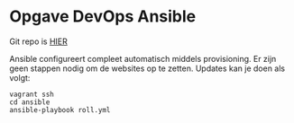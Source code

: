 Opgave DevOps Ansible
===================

Git repo is [HIER][1]

Ansible configureert compleet automatisch middels provisioning. Er zijn geen stappen nodig om de websites op te zetten. Updates kan je doen als volgt:

```
vagrant ssh
cd ansible
ansible-playbook roll.yml
```

[1]: https://github.com/detuur/devopsansible

